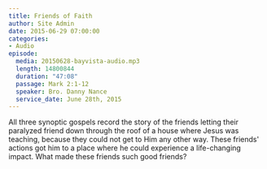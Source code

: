```yaml
---
title: Friends of Faith
author: Site Admin
date: 2015-06-29 07:00:00
categories:
- Audio
episode:
  media: 20150628-bayvista-audio.mp3
  length: 14800844
  duration: "47:08"
  passage: Mark 2:1-12
  speaker: Bro. Danny Nance
  service_date: June 28th, 2015
---
```

All three synoptic gospels record the story of the friends letting their paralyzed friend down through the roof of a house where Jesus was teaching, because they could not get to Him any other way. These friends' actions got him to a place where he could experience a life-changing impact. What made these friends such good friends?